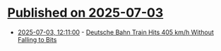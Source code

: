 # [Published on 2025-07-03](index.md)

* [2025-07-03, 12:11:00](https://soylentnews.org/article.pl?sid=25/07/02/1153235&from=rss) - [Deutsche Bahn Train Hits 405 km/h Without Falling to Bits](https://soylentnews.org/article.pl?sid=25/07/02/1153235&from=rss)
